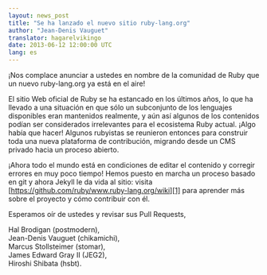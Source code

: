 ```yaml
---
layout: news_post
title: "Se ha lanzado el nuevo sitio ruby-lang.org"
author: "Jean-Denis Vauguet"
translator: hagarelvikingo
date: 2013-06-12 12:00:00 UTC
lang: es
---
```


¡Nos complace anunciar a ustedes en nombre de la comunidad de Ruby que un
nuevo ruby-lang.org ya está en el aire!

El sitio Web oficial de Ruby se ha estancado en los últimos años, lo que
ha llevado a una situación en que sólo un subconjunto de los lenguajes
disponibles eran mantenidos realmente, y aún así algunos de los contenidos
podían ser considerados irrelevantes para el ecosistema Ruby actual. ¡Algo
había que hacer! Algunos rubyistas se reunieron entonces para construir
toda una nueva plataforma de contribución, migrando desde un CMS privado
hacia un proceso abierto.

¡Ahora todo el mundo está en condiciones de editar el contenido y corregir
errores en muy poco tiempo! Hemos puesto en marcha un proceso basado en git
y ahora Jekyll le da vida al sitio: visita
[https://github.com/ruby/www.ruby-lang.org/wiki][1] para aprender más
sobre el proyecto y cómo contribuir con él.

Esperamos oír de ustedes y revisar sus Pull Requests,

Hal Brodigan (postmodern),<br />
Jean-Denis Vauguet (chikamichi),<br />
Marcus Stollsteimer (stomar),<br />
James Edward Gray II (JEG2),<br />
Hiroshi Shibata (hsbt).


[1]: https://github.com/ruby/www.ruby-lang.org/wiki
